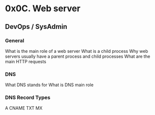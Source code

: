 # 0x0C. Web server
## DevOps / SysAdmin
### General
What is the main role of a web server
What is a child process
Why web servers usually have a parent process and child processes
What are the main HTTP requests
### DNS
What DNS stands for
What is DNS main role
### DNS Record Types
A
CNAME
TXT
MX
